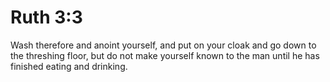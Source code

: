 # Ruth 3:3

Wash therefore and anoint yourself, and put on your cloak and go down to the threshing floor, but do not make yourself known to the man until he has finished eating and drinking.
